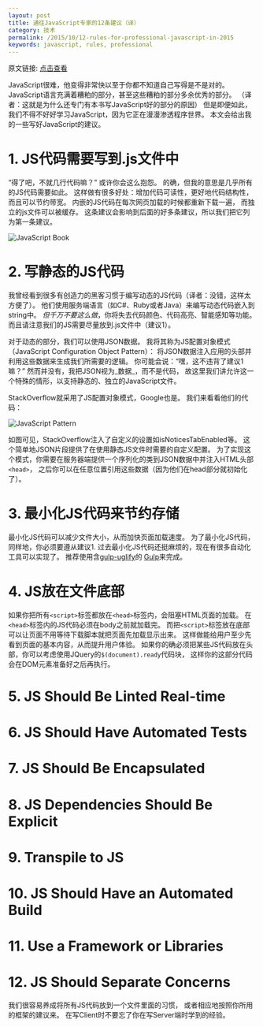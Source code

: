 ```yaml
---
layout: post
title: 通往JavaScript专家的12条建议（译）
category: 技术
permalink: /2015/10/12-rules-for-professional-javascript-in-2015
keywords: javascript, rules, professional
---
```


原文链接: [点击查看](https://medium.com/@housecor/12-rules-for-professional-javascript-in-2015-f158e7d3f0fc)


JavaScript很难，他变得非常快以至于你都不知道自己写得是不是对的。
JavaScript语言充满着糟粕的部分，甚至这些糟粕的部分多余优秀的部分。
（译者：这就是为什么还专门有本书写JavaScript好的部分的原因）
但是即便如此，我们不得不好好学习JavaScript，因为它正在漫漫渗透程序世界。
本文会给出我的一些写好JavaScript的建议。

# 1. JS代码需要写到.js文件中
“得了吧，不就几行代码嘛？” 或许你会这么抱怨。 
的确，但我的意思是几乎所有的JS代码需要如此。
这样做有很多好处：增加代码可读性，更好地代码结构性，
而且可以节约带宽。
内嵌的JS代码在每次网页加载的时候都重新下载一遍，
而独立的js文件可以被缓存。
这条建议会影响到后面的好多条建议，所以我们把它列为第一条建议。

![JavaScript Book](http://qiangrw.github.io/images/javascript_book.jpg "JavaScript Book")

# 2. 写静态的JS代码
我曾经看到很多有创造力的黑客习惯于编写动态的JS代码（译者：没错，这样太方便了）。
他们使用服务端语言（如C#、Ruby或者Java）来编写动态代码嵌入到string中。
_但千万不要这么做_，你将失去代码颜色、代码高亮、智能感知等功能。
而且请注意我们的JS需要尽量放到.js文件中（建议1）。

对于动态的部分，我们可以使用JSON数据。
我将其称为JS配置对象模式（JavaScript Configuration Object Pattern）：
将JSON数据注入应用的头部并利用这些数据来生成我们所需要的逻辑。
你可能会说：“嘿，这不违背了建议1嘛？”
然而并没有，我把JSON视为_数据_，而不是代码，
故这里我们讲允许这一个特殊的情形，以支持静态的、独立的JavaScript文件。

StackOverflow就采用了JS配置对象模式，Google也是。
我们来看看他们的代码：

![JavaScript Pattern](http://qiangrw.github.io/images/javascript_pattern.png "JavaScript Pattern")

如图可见，StackOverflow注入了自定义的设置如isNoticesTabEnabled等。
这个简单地JSON片段提供了在使用静态JS文件时需要的自定义配置。
为了实现这个模式，你需要在服务器端提供一个序列化的类到JSON数据中并注入HTML头部`<head>`，
之后你可以在任意位置引用这些数据（因为他们在head部分就初始化了）。

# 3. 最小化JS代码来节约存储
最小化JS代码可以减少文件大小，从而加快页面加载速度。
为了最小化JS代码，同样地，你必须要遵从建议1.
过去最小化JS代码还挺麻烦的，现在有很多自动化工具可以实现了。
推荐使用含[gulp-uglify](https://www.npmjs.com/package/gulp-uglify)的
[Gulp](http://gulpjs.com/)来完成。

# 4. JS放在文件底部 
如果你把所有`<script>`标签都放在`<head>`标签内，会阻塞HTML页面的加载。
在`<head>`标签内的JS代码必须在body之前就加载完。
而把`<script>`标签放在底部可以让页面不用等待下载脚本就把页面先加载显示出来。
这样做能给用户至少先看到页面的基本内容，从而提升用户体验。
如果你的确必须把某些JS代码放在头部，你可以考虑使用JQuery的`$(document).ready`代码块，
这样你的这部分代码会在DOM元素准备好之后再执行。

# 5. JS Should Be Linted Real-time

# 6. JS Should Have Automated Tests

# 7. JS Should Be Encapsulated

# 8. JS Dependencies Should Be Explicit

# 9. Transpile to JS

# 10. JS Should Have an Automated Build

# 11. Use a Framework or Libraries

# 12. JS Should Separate Concerns
我们很容易养成将所有JS代码放到一个文件里面的习惯，
或者相应地按照你所用的框架的建议来。
在写Client时不要忘了你在写Server端时学到的经验。



